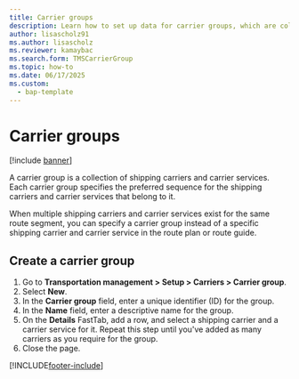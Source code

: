 ```yaml
---
title: Carrier groups
description: Learn how to set up data for carrier groups, which are collections of shipping carriers and carrier services, included a step-by-step process.
author: lisascholz91
ms.author: lisascholz
ms.reviewer: kamaybac
ms.search.form: TMSCarrierGroup 
ms.topic: how-to
ms.date: 06/17/2025
ms.custom: 
  - bap-template
---
```


# Carrier groups

[!include [banner](../../includes/banner.md)]

A carrier group is a collection of shipping carriers and carrier services. Each carrier group specifies the preferred sequence for the shipping carriers and carrier services that belong to it.

When multiple shipping carriers and carrier services exist for the same route segment, you can specify a carrier group instead of a specific shipping carrier and carrier service in the route plan or route guide.

## Create a carrier group

1. Go to **Transportation management &gt; Setup &gt; Carriers &gt; Carrier group**.
1. Select **New**.
1. In the **Carrier group** field, enter a unique identifier (ID) for the group.
1. In the **Name** field, enter a descriptive name for the group.
1. On the **Details** FastTab, add a row, and select a shipping carrier and a carrier service for it. Repeat this step until you've added as many carriers as you require for the group.
1. Close the page.

[!INCLUDE[footer-include](../../../includes/footer-banner.md)]
